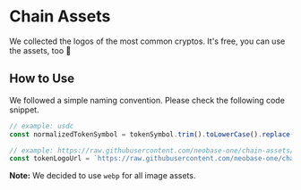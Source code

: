 # Chain Assets

We collected the logos of the most common cryptos. It's free, you can use the assets, too 🦾

## How to Use

We followed a simple naming convention. Please check the following code snippet.

```ts
// example: usdc
const normalizedTokenSymbol = tokenSymbol.trim().toLowerCase().replace(/[^\w\d-]/g, '-');

// example: https://raw.githubusercontent.com/neobase-one/chain-assets/main/images/usdc/usdc.webp
const tokenLogoUrl = `https://raw.githubusercontent.com/neobase-one/chain-assets/main/images/${normalizedTokenSymbol}/${normalizedTokenSymbol}.webp`
```

**Note:** We decided to use `webp` for all image assets.


